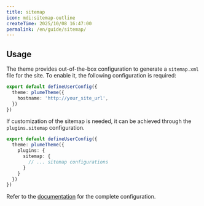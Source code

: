 ```yaml
---
title: sitemap
icon: mdi:sitemap-outline
createTime: 2025/10/08 16:47:00
permalink: /en/guide/sitemap/
---
```


## Usage

The theme provides out-of-the-box configuration to generate a `sitemap.xml` file for the site.
To enable it, the following configuration is required:

```ts title=".vuepress/config.ts"
export default defineUserConfig({
  theme: plumeTheme({
    hostname: 'http://your_site_url',
  })
})
```

If customization of the sitemap is needed, it can be achieved through the `plugins.sitemap` configuration.

```ts title=".vuepress/config.ts"
export default defineUserConfig({
  theme: plumeTheme({
    plugins: {
      sitemap: {
        // ... sitemap configurations
      }
    }
  })
})
```

Refer to the [documentation](https://ecosystem.vuejs.press/zh/plugins/seo/sitemap/config.html) for the complete configuration.
